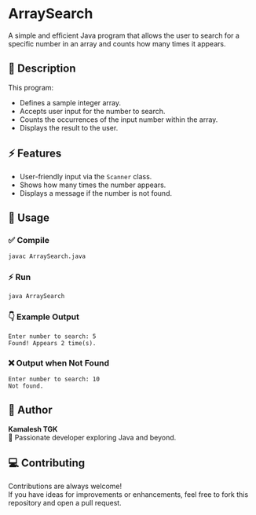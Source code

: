 # ArraySearch

A simple and efficient Java program that allows the user to search for a specific number in an array and counts how many times it appears.

## 📝 Description
This program:
- Defines a sample integer array.
- Accepts user input for the number to search.
- Counts the occurrences of the input number within the array.
- Displays the result to the user.

## ⚡ Features
- User-friendly input via the `Scanner` class.
- Shows how many times the number appears.
- Displays a message if the number is not found.

## 🚀 Usage

### ✅ Compile
```bash
javac ArraySearch.java
```

### ⚡ Run
```bash
java ArraySearch
```

### 👇 Example Output
```
Enter number to search: 5
Found! Appears 2 time(s).
```

### ❌ Output when Not Found
```
Enter number to search: 10
Not found.
```

## 👥 Author
**Kamalesh TGK**  
👋 Passionate developer exploring Java and beyond.

## 💻 Contributing
Contributions are always welcome!  
If you have ideas for improvements or enhancements, feel free to fork this repository and open a pull request.


